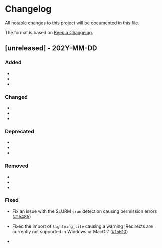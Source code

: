 # Changelog

All notable changes to this project will be documented in this file.

The format is based on [Keep a Changelog](http://keepachangelog.com/en/1.0.0/).


## [unreleased] - 202Y-MM-DD


### Added

-

-

-


### Changed

-

-

-


### Deprecated

-

-

-


### Removed

-

-

-


### Fixed

- Fix an issue with the SLURM `srun` detection causing permission errors ([#15485](https://github.com/Lightning-AI/lightning/issues/15485))

- Fixed the import of `lightning_lite` causing a warning 'Redirects are currently not supported in Windows or MacOs' ([#15610](https://github.com/PyTorchLightning/pytorch-lightning/issues/15610))

-
